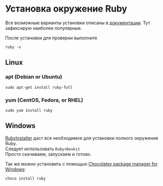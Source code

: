 # Установка окружение Ruby

Все возможные варианты установки описаны в [документации](https://www.ruby-lang.org/en/documentation/installation/). Тут зафиксирую наиболее популярные.

После установки для проверки выполните
```
ruby -v
```

## Linux
### apt (Debian or Ubuntu)
```
sudo apt-get install ruby-full
```

### yum (CentOS, Fedora, or RHEL)
```
sudo yum install ruby
```

## Windows
[RubyInstaller](https://rubyinstaller.org/downloads/) даст все необходимое для установки полного окружения Ruby. \
Следует использовать `Ruby+Devkit` \
Просто скачиваем, запускаем и готово.

Так же можно установить с помощью [Chocolatey package manager for Windows](https://chocolatey.org/install):

```bash
choco install ruby
```